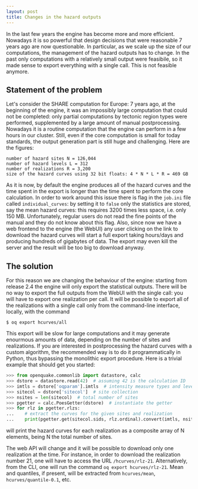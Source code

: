 ```yaml
---
layout: post
title: Changes in the hazard outputs
---
```


In the last few years the engine has become more and more
efficient. Nowadays it is so powerful that design decisions that were
reasonable 7 years ago are now questionable. In particular, as we
scale up the size of our computations, the management of the hazard
outputs has to change. In the past only computations with a
relatively small output were feasibile, so it made sense to export everything
with a single call. This is not feasible anymore.

Statement of the problem
---------------------------------

Let's consider the SHARE computation for Europe: 7 years ago, at the beginning
of the engine, it was an impossibly large computation that could not be
completed: only partial computations by tectonic region types
were performed, supplemented by a large amount of manual postprocessing.
Nowadays it is a routine computation that the engine can perform in a few
hours in our cluster. Still, even if the core computation is small for today
standards, the output generation part is still huge and challenging.
Here are the figures:

```
number of hazard sites N = 126,044
number of hazard levels L = 312
number of realizations R = 3,200
size of the hazard curves using 32 bit floats: 4 * N * L * R = 469 GB
```

As it is now, by default the engine produces all of the hazard curves
and the time spent in the export is longer than the time spent to
perform the core calculation. In order to work around this issue there
is flag in the `job.ini` file called `individual_curves`: by setting
it to `false` only the statistics are stored, say the mean hazard
curves: this requires 3200 times less space, i.e. only 150
MB. Unfortunately, regular users do not read the fine points of the
manual and they do not know about this flag.  Also, since now we have
a web frontend to the engine (the WebUI) any user clicking on the link
to download the hazard curves will start a full export taking
hours/days and producing hundreds of gigabytes of data. The export may
even kill the server and the result will be too big to download anyway.

The solution
----------------

For this reason we are changing the behaviour of the engine:
starting from release 2.4 the engine will only export the statistical
outputs. There will be no way to export the full outputs from the WebUI
with the single call: you will have to export one realization per call.
It will be possible to export all of the realizations with a
single call only from the command-line interface, locally, with the command

```
$ oq export hcurves/all
```

This export will be slow for large computations and it may generate
enourmous amounts of data, depending on the number of sites and realizations.
If you are interested in postprocessing the hazard curves with a custom
algorithm, the recommended way is to do it programmatically in Python,
thus bypassing the monolithic export procedure.
Here is a trivial example that should get you started:

```python
>>> from openquake.commonlib import datastore, calc
>>> dstore = datastore.read(42)  # assuming 42 is the calculation ID
>>> imtls = dstore['oqparam'].imtls  # intensity measure types and levels
>>> sitecol = dstore['sitecol']  # site collection
>>> nsites = len(sitecol)  # total number of sites
>>> pgetter = calc.PoesGetter(dstore)  # instantiate the getter
>>> for rlz in pgetter.rlzs:
...    # extract the curves for the given sites and realization
...    print(pgetter.get(sitecol.sids, rlz.ordinal).convert(imtls, nsites))
```

will print the hazard curves for each realization as a composite array of N
elements, being N the total number of sites.

The web API will change and it will be possible to download only one
realization at the time. For instance, in order to download the realization
number 21, one will have to access the URL `/hcurves/rlz-21`. Alternatively,
from the CLI, one will run the command `oq export hcurves/rlz-21`.
Mean and quantiles, if present, will be extracted from `hcurves/mean`,
`hcurves/quantile-0.1`, etc.
